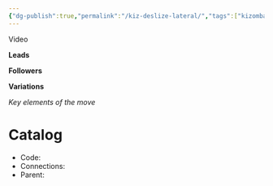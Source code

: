 ```yaml
---
{"dg-publish":true,"permalink":"/kiz-deslize-lateral/","tags":["kizomba/step","todo"],"created":"2025-01-29T14:58:40.306-05:00","updated":"2025-01-29T14:58:51.280-05:00"}
---
```



Video

**Leads**

**Followers**

**Variations**

*Key elements of the move*

# Catalog

- Code:
- Connections:
- Parent:
